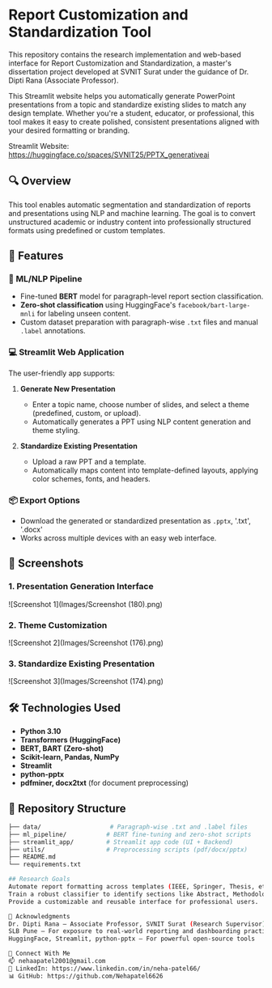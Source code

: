# Report Customization and Standardization Tool

This repository contains the research implementation and web-based interface for Report Customization and Standardization, a master's dissertation project developed at SVNIT Surat under the guidance of Dr. Dipti Rana (Associate Professor).

This Streamlit website helps you automatically generate PowerPoint presentations from a topic and standardize existing slides to match any design template.  Whether you're a student, educator, or professional, this tool makes it easy to create polished, consistent presentations aligned with your desired formatting or branding.

Streamlit Website: https://huggingface.co/spaces/SVNIT25/PPTX_generativeai

## 🔍 Overview

This tool enables automatic segmentation and standardization of reports and presentations using NLP and machine learning. The goal is to convert unstructured academic or industry content into professionally structured formats using predefined or custom templates.

## 🚀 Features

### 🧠 ML/NLP Pipeline
- Fine-tuned **BERT** model for paragraph-level report section classification.
- **Zero-shot classification** using HuggingFace's `facebook/bart-large-mnli` for labeling unseen content.
- Custom dataset preparation with paragraph-wise `.txt` files and manual `.label` annotations.

### 💻 Streamlit Web Application
The user-friendly app supports:
1. **Generate New Presentation**
   - Enter a topic name, choose number of slides, and select a theme (predefined, custom, or upload).
   - Automatically generates a PPT using NLP content generation and theme styling.

2. **Standardize Existing Presentation**
   - Upload a raw PPT and a template.
   - Automatically maps content into template-defined layouts, applying color schemes, fonts, and headers.

### 📦 Export Options
- Download the generated or standardized presentation as `.pptx`, '.txt', '.docx'
- Works across multiple devices with an easy web interface.

## 📸 Screenshots

### 1. Presentation Generation Interface
![Screenshot 1](Images/Screenshot (180).png)

### 2. Theme Customization
![Screenshot 2](Images/Screenshot (176).png)

### 3. Standardize Existing Presentation
![Screenshot 3](Images/Screenshot (174).png)

## 🛠 Technologies Used

- **Python 3.10**
- **Transformers (HuggingFace)**
- **BERT, BART (Zero-shot)**
- **Scikit-learn, Pandas, NumPy**
- **Streamlit**
- **python-pptx**
- **pdfminer, docx2txt** (for document preprocessing)

## 📁 Repository Structure

```bash
├── data/                   # Paragraph-wise .txt and .label files
├── ml_pipeline/           # BERT fine-tuning and zero-shot scripts
├── streamlit_app/         # Streamlit app code (UI + Backend)
├── utils/                 # Preprocessing scripts (pdf/docx/pptx)
├── README.md
└── requirements.txt

## Research Goals
Automate report formatting across templates (IEEE, Springer, Thesis, etc.)
Train a robust classifier to identify sections like Abstract, Methodology, etc.
Provide a customizable and reusable interface for professional users.

🙌 Acknowledgments
Dr. Dipti Rana – Associate Professor, SVNIT Surat (Research Supervisor)
SLB Pune – For exposure to real-world reporting and dashboarding practices
HuggingFace, Streamlit, python-pptx – For powerful open-source tools

🔗 Connect With Me
📫 nehaapatel2001@gmail.com
🔗 LinkedIn: https://www.linkedin.com/in/neha-patel66/
📊 GitHub: https://github.com/Nehapatel6626
